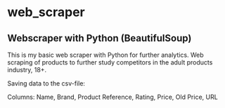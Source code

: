 # web_scraper
## Webscraper with Python (BeautifulSoup)

This is my basic web scraper with Python for further analytics. Web scraping of products to further study competitors in the adult products industry, 18+.

Saving data to the csv-file:

Columns: Name, Brand, Product Reference, Rating, Price, Old Price, URL
